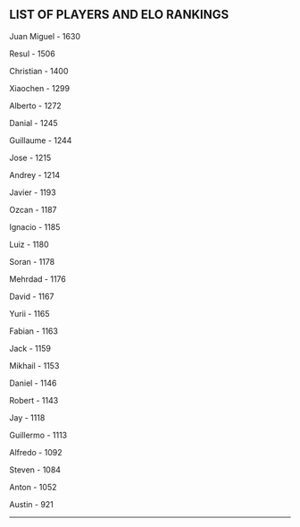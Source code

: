 ## LIST OF PLAYERS AND ELO RANKINGS


Juan Miguel - 1630


Resul - 1506


Christian - 1400


Xiaochen - 1299


Alberto - 1272


Danial - 1245


Guillaume - 1244


Jose - 1215


Andrey - 1214


Javier - 1193


Ozcan - 1187


Ignacio - 1185


Luiz - 1180


Soran - 1178


Mehrdad - 1176


David - 1167


Yurii - 1165


Fabian - 1163


Jack - 1159


Mikhail - 1153


Daniel - 1146


Robert - 1143


Jay - 1118


Guillermo - 1113


Alfredo - 1092


Steven - 1084


Anton - 1052


Austin - 921



--------------------------------------------------------------
